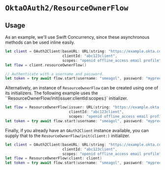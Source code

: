 # ``OktaOAuth2/ResourceOwnerFlow``

## Usage

As an example, we'll use Swift Concurrency, since these asynchronous methods can be used inline easily.

```swift
let client = OAuth2Client(baseURL: URL(string: "https://example.okta.com")!,
                          clientId: "abc123client",
                          scopes: "openid offline_access email profile")
let flow = client.resourceOwnerFlow()

// Authenticate with a username and password.
let token = try await flow.start(username: "smeagol", password: "myprecious")
```

Alternatively, an instance of ``ResourceOwnerFlow`` can be created using one of its initializers. The following example uses the ``ResourceOwnerFlow/init(issuer:clientId:scopes:)` initializer.

```swift
let flow = ResourceOwnerFlow(issuer: URL(string: "https://example.okta.com")!,
                             clientId: "abc123client",
                             scopes: "openid offline_access email profile")
let token = try await flow.start(username: "smeagol", password: "myprecious")
```

Finally, if you already have an `OAuth2Client` instance available, you can supply that to the ``ResourceOwnerFlow/init(client:)`` initializer.

```swift
let client = OAuth2Client(baseURL: URL(string: "https://example.okta.com")!,
                          clientId: "abc123client",
                          scopes: "openid offline_access email profile")
let flow = ResourceOwnerFlow(client: client)
let token = try await flow.start(username: "smeagol", password: "myprecious")
```
